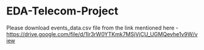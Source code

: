 # EDA-Telecom-Project

Please download events_data.csv file from the link mentioned here - https://drive.google.com/file/d/1Ir3rW0YTKmk7MSjVjCU_UGMQevhe1v9W/view
